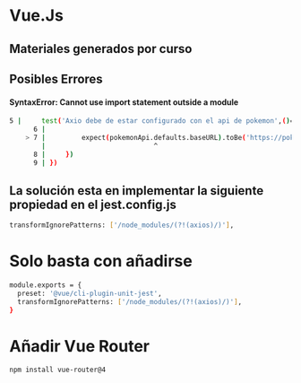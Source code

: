 # Vue.Js
## Materiales generados por curso


## Posibles Errores



#### SyntaxError: Cannot use import statement outside a module 
```sh
5 |     test('Axio debe de estar configurado con el api de pokemon',()=>{
      6 |
    > 7 |         expect(pokemonApi.defaults.baseURL).toBe('https://pokeapi.co/api/v2/pokemon')
        |                           ^
      8 |     })
      9 | })
```

## La solución esta en implementar la siguiente propiedad en el jest.config.js

```sh
transformIgnorePatterns: ['/node_modules/(?!(axios)/)'],
```
# Solo basta con añadirse
```sh
module.exports = {
  preset: '@vue/cli-plugin-unit-jest',
  transformIgnorePatterns: ['/node_modules/(?!(axios)/)'],
}

```

# Añadir Vue Router
```sh
npm install vue-router@4
```